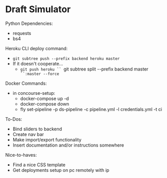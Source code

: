 # Draft Simulator

Python Dependencies:
* requests
* bs4

Heroku CLI deploy command:
* `git subtree push --prefix backend heroku master`
* If it doesn't cooperate...
    * `git push heroku `` `git subtree split --prefix backend master` ``:master --force`

Docker Commands:
* in concourse-setup:
    * docker-compose up -d
    * docker-compose down
    * fly set-pipeline -p ds-pipeline -c pipeline.yml -l credentials.yml -t ci

To-Dos:
* Bind sliders to backend
* Create nav bar
* Make import/export functionality
* Insert documentation and/or instructions somewhere

Nice-to-haves:
* Find a nice CSS template
* Get deployments setup on pc remotely with ip